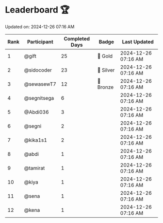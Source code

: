 # Leaderboard 🏆

Updated on: 2024-12-26 07:16 AM

| Rank | Participant       | Completed Days | Badge      | Last Updated         |
|------|-------------------|----------------|------------|----------------------|
| 1    | @gift             | 25             | 🏅 Gold     | 2024-12-26 07:16 AM |
| 2    | @sidocoder        | 23             | 🥈 Silver   | 2024-12-26 07:16 AM |
| 3    | @sewasewT7        | 12             | 🥉 Bronze   | 2024-12-26 07:16 AM |
| 4    | @segnitsega       | 6              |            | 2024-12-26 07:16 AM |
| 5    | @Abdi036          | 3              |            | 2024-12-26 07:16 AM |
| 6    | @segni            | 2              |            | 2024-12-26 07:16 AM |
| 7    | @kika1s1          | 2              |            | 2024-12-26 07:16 AM |
| 8    | @abdi             | 1              |            | 2024-12-26 07:16 AM |
| 9    | @tamirat          | 1              |            | 2024-12-26 07:16 AM |
| 10   | @kiya             | 1              |            | 2024-12-26 07:16 AM |
| 11   | @sena             | 1              |            | 2024-12-26 07:16 AM |
| 12   | @kena             | 1              |            | 2024-12-26 07:16 AM |
